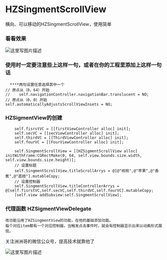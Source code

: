 # HZSingmentScrollView
横向、可以移动的HZSingmentScrollView，使用简单
### 看看效果
![这里写图片描述](http://img.blog.csdn.net/20160603172856243)

### 使用时一定要注意些上这样一句，或者在你的工程里添加上这样一句话
```objc
  ****两句设置任意选择其中一个
// 原点从（0，64）开始
//    self.navigationController.navigationBar.translucent = NO;
// 原点从（0，0）开始
self.automaticallyAdjustsScrollViewInsets = NO;
```


### HZSigmentView的创建
```objc
    self.fisrstVC = [[firstViewController alloc] init];
    self.secVC = [[secViewController alloc] init];
    self.thirdVC = [[ThirdViewController alloc] init];
    self.fourVC = [[FourViewController alloc] init];
    
    self.SingmentScrollView = [[HZSigmentScrollView alloc] initWithFrame:CGRectMake(0, 64, self.view.bounds.size.width, self.view.bounds.size.height)];
    // 设置标题
    self.SingmentScrollView.titleScrollArrys = @[@"核桃",@"苹果",@"香蕉",@"荔枝"].mutableCopy;
    // 设置控制器
    self.SingmentScrollView.titleControllerArrys = @[self.fisrstVC,self.secVC,self.thirdVC,self.fourVC].mutableCopy;
    [self.view addSubview:self.SingmentScrollView];
```
### 代理函数 HZSigmentViewDelegate
  
  ```objc
  改功能沿用了HZSingmentView的功能，在他的基础添加功能。
  每个对应item都有一个对应控制器，当触发点击事件时，就会有控制器显示出来以动画形式展现。
  ```
  


关注洲洲哥的微信公众号，提高技术就靠他了


![这里写图片描述](http://img.blog.csdn.net/20160520152250054)
 
 
 


